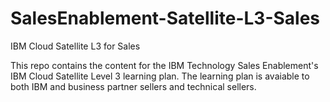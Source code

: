 # SalesEnablement-Satellite-L3-Sales
IBM Cloud Satellite L3 for Sales

This repo contains the content for the IBM Technology Sales Enablement's IBM Cloud Satellite Level 3 learning plan.  The learning plan is avaiable to both IBM and business partner sellers and technical sellers. 
